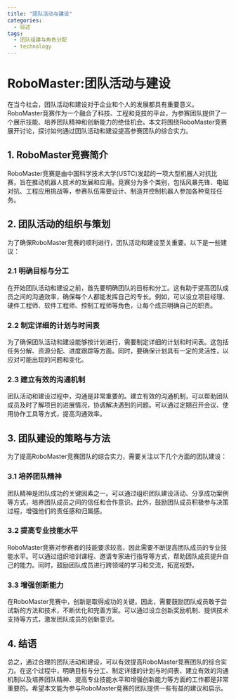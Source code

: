 ```yaml
---  
title: "团队活动与建设"  
categories:  
  - 综述  
tags: 
  - 团队组建与角色分配 
  - technology  
---  
```


# RoboMaster:团队活动与建设

在当今社会，团队活动和建设对于企业和个人的发展都具有重要意义。RoboMaster竞赛作为一个融合了科技、工程和竞技的平台，为参赛团队提供了一个展示技能、培养团队精神和创新能力的绝佳机会。本文将围绕RoboMaster竞赛展开讨论，探讨如何通过团队活动和建设提高参赛团队的综合实力。

## 1. RoboMaster竞赛简介

RoboMaster竞赛是由中国科学技术大学(USTC)发起的一项大型机器人对抗比赛，旨在推动机器人技术的发展和应用。竞赛分为多个类别，包括风暴先锋、电磁对抗、工程应用挑战等，参赛队伍需要设计、制造并控制机器人参加各种竞技任务。

## 2. 团队活动的组织与策划

为了确保RoboMaster竞赛的顺利进行，团队活动和建设至关重要。以下是一些建议：

### 2.1 明确目标与分工

在开始团队活动和建设之前，首先要明确团队的目标和分工。这有助于提高团队成员之间的沟通效率，确保每个人都能发挥自己的专长。例如，可以设立项目经理、硬件工程师、软件工程师、控制工程师等角色，让每个成员明确自己的职责。

### 2.2 制定详细的计划与时间表

为了确保团队活动和建设能够按计划进行，需要制定详细的计划和时间表。这包括任务分解、资源分配、进度跟踪等方面。同时，要确保计划具有一定的灵活性，以应对可能出现的问题和变化。

### 2.3 建立有效的沟通机制

团队活动和建设过程中，沟通是非常重要的。建立有效的沟通机制，可以帮助团队成员及时了解项目的进展情况，协调解决遇到的问题。可以通过定期召开会议、使用协作工具等方式，提高沟通效率。

## 3. 团队建设的策略与方法

为了提高RoboMaster竞赛团队的综合实力，需要关注以下几个方面的团队建设：

### 3.1 培养团队精神

团队精神是团队成功的关键因素之一。可以通过组织团队建设活动、分享成功案例等方式，培养团队成员之间的信任和合作意识。此外，鼓励团队成员积极参与决策过程，增强他们的责任感和归属感。

### 3.2 提高专业技能水平

RoboMaster竞赛对参赛者的技能要求较高，因此需要不断提高团队成员的专业技能水平。可以通过组织培训课程、邀请专家进行指导等方式，帮助团队成员提升自己的能力。同时，鼓励团队成员进行跨领域的学习和交流，拓宽视野。

### 3.3 增强创新能力

在RoboMaster竞赛中，创新是取得成功的关键。因此，需要鼓励团队成员敢于尝试新的方法和技术，不断优化和完善方案。可以通过设立创新奖励机制、提供技术支持等方式，激发团队成员的创新意识。

## 4. 结语

总之，通过合理的团队活动和建设，可以有效提高RoboMaster竞赛团队的综合实力。在这个过程中，明确目标与分工、制定详细的计划与时间表、建立有效的沟通机制以及培养团队精神、提高专业技能水平和增强创新能力等方面的工作都是非常重要的。希望本文能为参与RoboMaster竞赛的团队提供一些有益的建议和启示。 
